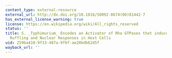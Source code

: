 ```yaml
---
content_type: external-resource
external_url: http://dx.doi.org/10.1016/S0092-8674(00)81442-7
has_external_license_warning: true
license: https://en.wikipedia.org/wiki/All_rights_reserved
status: ''
title: S. _Typhimurium_ Encodes an Activator of Rho GTPases that induces Membrane
  Ruffling and Nuclear Responses in Host Cells
uid: 259ba410-9f33-487a-9f6f-ae20bdb62d5f
wayback_url: ''
---
```

